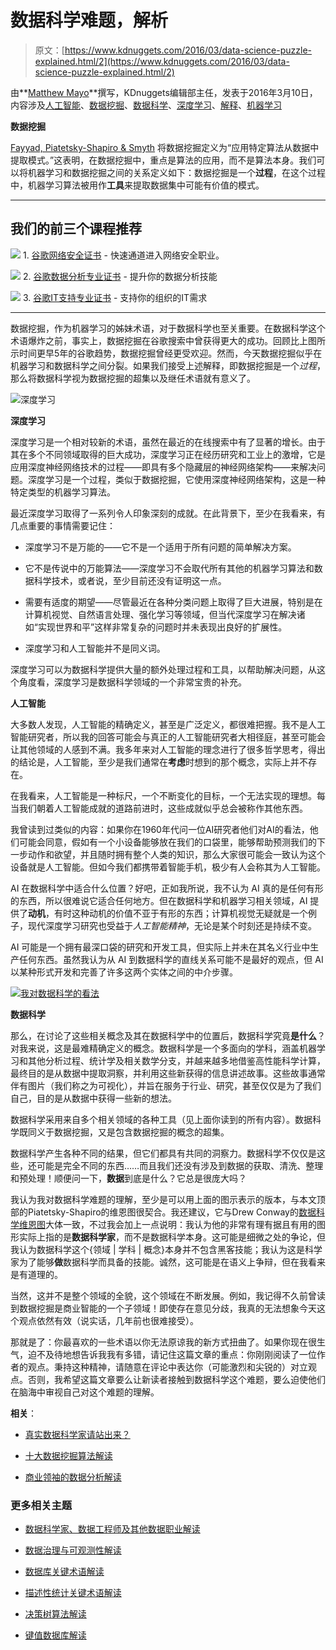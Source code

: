 # 数据科学难题，解析

> 原文：[https://www.kdnuggets.com/2016/03/data-science-puzzle-explained.html/2](https://www.kdnuggets.com/2016/03/data-science-puzzle-explained.html/2)

由**[Matthew Mayo](https://www.kdnuggets.com/author/matt-mayo "Posts by Matthew Mayo")**撰写，KDnuggets编辑部主任，发表于2016年3月10日，内容涉及[人工智能](https://www.kdnuggets.com/tag/artificial-intelligence)、[数据挖掘](https://www.kdnuggets.com/tag/data-mining)、[数据科学](https://www.kdnuggets.com/tag/data-science)、[深度学习](https://www.kdnuggets.com/tag/deep-learning)、[解释](https://www.kdnuggets.com/tag/explained)、[机器学习](https://www.kdnuggets.com/tag/machine-learning)

**数据挖掘**

[Fayyad, Piatetsky-Shapiro & Smyth](http://www.csd.uwo.ca/faculty/ling/cs435/fayyad.pdf) 将数据挖掘定义为“应用特定算法从数据中提取模式。”这表明，在数据挖掘中，重点是算法的应用，而不是算法本身。我们可以将机器学习和数据挖掘之间的关系定义如下：数据挖掘是一个**过程**，在这个过程中，机器学习算法被用作**工具**来提取数据集中可能有价值的模式。

* * *

## 我们的前三个课程推荐

![](../Images/0244c01ba9267c002ef39d4907e0b8fb.png) 1\. [谷歌网络安全证书](https://www.kdnuggets.com/google-cybersecurity) - 快速通道进入网络安全职业。

![](../Images/e225c49c3c91745821c8c0368bf04711.png) 2\. [谷歌数据分析专业证书](https://www.kdnuggets.com/google-data-analytics) - 提升你的数据分析技能

![](../Images/0244c01ba9267c002ef39d4907e0b8fb.png) 3\. [谷歌IT支持专业证书](https://www.kdnuggets.com/google-itsupport) - 支持你的组织的IT需求

* * *

数据挖掘，作为机器学习的姊妹术语，对于数据科学也至关重要。在数据科学这个术语爆炸之前，事实上，数据挖掘在谷歌搜索中曾获得更大的成功。回顾比上图所示时间更早5年的谷歌趋势，数据挖掘曾经更受欢迎。然而，今天数据挖掘似乎在机器学习和数据科学之间分裂。如果我们接受上述解释，即数据挖掘是一个*过程*，那么将数据科学视为数据挖掘的超集以及继任术语就有意义了。

![深度学习](../Images/8220d8c9ccde28a451410ffd1f40bf5d.png)

**深度学习**

深度学习是一个相对较新的术语，虽然在最近的在线搜索中有了显著的增长。由于其在多个不同领域取得的巨大成功，深度学习正在经历研究和工业上的激增，它是应用深度神经网络技术的过程——即具有多个隐藏层的神经网络架构——来解决问题。深度学习是一个过程，类似于数据挖掘，它使用深度神经网络架构，这是一种特定类型的机器学习算法。

最近深度学习取得了一系列令人印象深刻的成就。在此背景下，至少在我看来，有几点重要的事情需要记住：

+   深度学习不是万能的——它不是一个适用于所有问题的简单解决方案。

+   它不是传说中的万能算法——深度学习不会取代所有其他的机器学习算法和数据科学技术，或者说，至少目前还没有证明这一点。

+   需要有适度的期望——尽管最近在各种分类问题上取得了巨大进展，特别是在计算机视觉、自然语言处理、强化学习等领域，但当代深度学习在解决诸如“实现世界和平”这样非常复杂的问题时并未表现出良好的扩展性。

+   深度学习和人工智能并不是同义词。

深度学习可以为数据科学提供大量的额外处理过程和工具，以帮助解决问题，从这个角度看，深度学习是数据科学领域的一个非常宝贵的补充。

**人工智能**

大多数人发现，人工智能的精确定义，甚至是广泛定义，都很难把握。我不是人工智能研究者，所以我的回答可能会与真正的人工智能研究者大相径庭，甚至可能会让其他领域的人感到不满。我多年来对人工智能的理念进行了很多哲学思考，得出的结论是，人工智能，至少是我们通常在**考虑**时想到的那个概念，实际上并不存在。

在我看来，人工智能是一种标尺，一个不断变化的目标，一个无法实现的理想。每当我们朝着人工智能成就的道路前进时，这些成就似乎总会被称作其他东西。

我曾读到过类似的内容：如果你在1960年代问一位AI研究者他们对AI的看法，他们可能会同意，假如有一个小设备能够放在我们的口袋里，能够帮助预测我们的下一步动作和欲望，并且随时拥有整个人类的知识，那么大家很可能会一致认为这个设备就是人工智能。但如今我们都携带着智能手机，极少有人会称其为人工智能。

AI 在数据科学中适合什么位置？好吧，正如我所说，我不认为 AI 真的是任何有形的东西，所以很难说它适合任何地方。但在数据科学和机器学习相关领域，AI 提供了**动机**，有时这种动机的价值不亚于有形的东西；计算机视觉无疑就是一个例子，现代深度学习研究也受益于*人工智能精神*，无论是某个时刻还是持续不变。

AI 可能是一个拥有最深口袋的研究和开发工具，但实际上并未在其名义行业中生产任何东西。虽然我认为从 AI 到数据科学的直线关系可能不是最好的观点，但 AI 以某种形式开发和完善了许多这两个实体之间的中介步骤。

[![我对数据科学的看法](../Images/d3fd6820ddc921a158c9483da8c8a213.png)](https://i.imgur.com/ml4wKRT.jpg)

**数据科学**

那么，在讨论了这些相关概念及其在数据科学中的位置后，数据科学究竟**是什么**？对我来说，这是最难精确定义的概念。数据科学是一个多面向的学科，涵盖机器学习和其他分析过程、统计学及相关数学分支，并越来越多地借鉴高性能科学计算，最终目的是从数据中提取洞察，并利用这些新获得的信息讲述故事。这些故事通常伴有图片（我们称之为可视化），并旨在服务于行业、研究，甚至仅仅是为了我们自己，目的是从数据中获得一些新的想法。

数据科学采用来自多个相关领域的各种工具（见上面你读到的所有内容）。数据科学既同义于数据挖掘，又是包含数据挖掘的概念的超集。

数据科学产生各种不同的结果，但它们都具有共同的洞察力。数据科学不仅仅是这些，还可能是完全不同的东西……而且我们还没有涉及到数据的获取、清洗、整理和预处理！顺便问一下，**数据**到底是什么？它总是很庞大吗？

我认为我对数据科学难题的理解，至少是可以用上面的图示表示的版本，与本文顶部的Piatetsky-Shapiro的维恩图很契合。我还建议，它与Drew Conway的[数据科学维恩图](http://drewconway.com/zia/2013/3/26/the-data-science-venn-diagram)大体一致，不过我会加上一点说明：我认为他的非常有理有据且有用的图形实际上指的是**数据科学家**，而不是数据科学本身。这可能是细微之处的争论，但我认为数据科学这个{领域 | 学科 | 概念}本身并不包含黑客技能；我认为这是科学家为了能够**做**数据科学而具备的技能。诚然，这可能是在语义上争辩，但在我看来是有道理的。

当然，这并不是整个领域的全貌，这个领域在不断发展。例如，我记得不久前曾读到数据挖掘是商业智能的一个子领域！即使存在意见分歧，我真的无法想象今天这个观点依然有效（说实话，几年前也很难接受）。

那就是了：你最喜欢的一些术语以你无法原谅我的新方式扭曲了。如果你现在很生气，迫不及待地想告诉我我有多错，请记住这篇文章的重点：你刚刚阅读了一位作者的观点。秉持这种精神，请随意在评论中表达你（可能激烈和尖锐的）对立观点。否则，我希望这篇文章要么让新读者接触到数据科学这个难题，要么迫使他们在脑海中审视自己对这个难题的理解。

**相关**：

+   [真实数据科学家请站出来？](/2015/05/data-science-machine-learning-scientist-definition-jargon.html)

+   [十大数据挖掘算法解读](/2015/05/top-10-data-mining-algorithms-explained.html)

+   [商业领袖的数据分析解读](/2014/09/data-analytics-business-leaders-explained.html)

### 更多相关主题

+   [数据科学家、数据工程师及其他数据职业解读](https://www.kdnuggets.com/2021/05/data-scientist-data-engineer-data-careers-explained.html)

+   [数据治理与可观测性解读](https://www.kdnuggets.com/2022/08/data-governance-observability-explained.html)

+   [数据库关键术语解读](https://www.kdnuggets.com/2016/07/database-key-terms-explained.html)

+   [描述性统计关键术语解读](https://www.kdnuggets.com/2017/05/descriptive-statistics-key-terms-explained.html)

+   [决策树算法解读](https://www.kdnuggets.com/2020/01/decision-tree-algorithm-explained.html)

+   [键值数据库解读](https://www.kdnuggets.com/2021/04/nosql-explained-understanding-key-value-databases.html)
